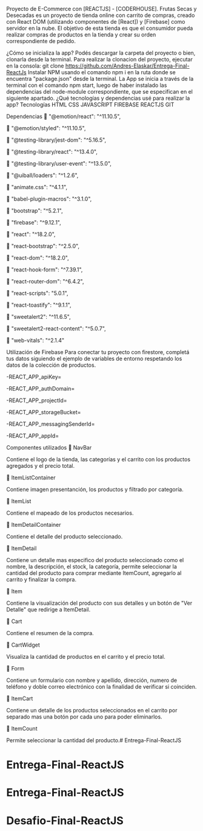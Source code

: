 Proyecto de E-Commerce con [REACTJS] - [CODERHOUSE].
 Frutas Secas y Desecadas es un proyecto de tienda online con carrito de compras, creado con React DOM (utilizando componentes de [React]) y [Firebase] como servidor en la nube. El objetivo de esta tienda es que el consumidor pueda realizar compras de productos en la tienda y crear su orden correspondiente de pedido.

¿Cómo se inicializa la app?
Podés descargar la carpeta del proyecto o bien, clonarla desde la terminal. Para realizar la clonacion del proyecto, ejecutar en la consola: git clone https://github.com/Andres-Elaskar/Entrega-Final-ReactJs
Instalar NPM usando el comando npm i en la ruta donde se encuentra "package.json" desde la terminal.
La App se inicia a través de la terminal con el comando npm start, luego de haber instalado las dependencias del node-module correspondiente, que se especifican en el siguiente apartado.
¿Qué tecnologías y dependencias usé para realizar la app?
Tecnologías
HTML CSS JAVASCRIPT FIREBASE REACTJS GIT

Dependencias
🔹 "@emotion/react": "^11.10.5",

🔹 "@emotion/styled": "^11.10.5",

🔹 "@testing-library/jest-dom": "^5.16.5",

🔹 "@testing-library/react": "^13.4.0",

🔹 "@testing-library/user-event": "^13.5.0",

🔹 "@uiball/loaders": "^1.2.6",

🔹 "animate.css": "^4.1.1",

🔹 "babel-plugin-macros": "^3.1.0",

🔹 "bootstrap": "^5.2.1",

🔹 "firebase": "^9.12.1",

🔹 "react": "^18.2.0",

🔹 "react-bootstrap": "^2.5.0",

🔹 "react-dom": "^18.2.0",

🔹 "react-hook-form": "^7.39.1",

🔹 "react-router-dom": "^6.4.2",

🔹 "react-scripts": "5.0.1",

🔹 "react-toastify": "^9.1.1",

🔹 "sweetalert2": "^11.6.5",

🔹 "sweetalert2-react-content": "^5.0.7",

🔹 "web-vitals": "^2.1.4"

Utilización de Firebase
Para conectar tu proyecto con firestore, completá tus datos siguiendo el ejemplo de variables de entorno respetando los datos de la colección de productos.

-REACT_APP_apiKey=

-REACT_APP_authDomain=

-REACT_APP_projectId=

-REACT_APP_storageBucket=

-REACT_APP_messagingSenderId=

-REACT_APP_appId=

Componentes utilizados
🔹 NavBar

Contiene el logo de la tienda, las categorías y el carrito con los productos agregados y el precio total.

🔹 ItemListContainer

Contiene imagen presentanción, los productos y filtrado por categoría.

🔹 ItemList

Contiene el mapeado de los productos necesarios.

🔹 ItemDetailContainer

Contiene el detalle del producto seleccionado.

🔹 ItemDetail

Contiene un detalle mas especifico del producto seleccionado como el nombre, la descripción, el stock, la categoría, permite seleccionar la cantidad del producto para comprar mediante ItemCount, agregarlo al carrito y finalizar la compra.

🔹 Item

Contiene la visualización del producto con sus detalles y un botón de "Ver Detalle" que redirige a ItemDetail.

🔹 Cart

Contiene el resumen de la compra.

🔹 CartWidget

Visualiza la cantidad de productos en el carrito y el precio total.

🔹 Form

Contiene un formulario con nombre y apellido, dirección, numero de teléfono y doble correo electrónico con la finalidad de verificar si coinciden.

🔹 ItemCart

Contiene un detalle de los productos seleccionados en el carrito por separado mas una botón por cada uno para poder eliminarlos.

🔹 ItemCount

Permite seleccionar la cantidad del producto.# Entrega-Final-ReactJS
# Entrega-Final-ReactJS
# Entrega-Final-ReactJS
# Desafio-Final-ReactJS
